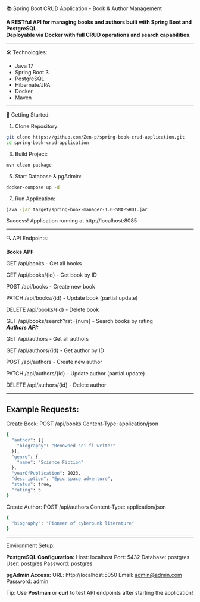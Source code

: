 📚 Spring Boot CRUD Application - Book & Author Management

**A RESTful API for managing books and authors built with Spring Boot and PostgreSQL.  
Deployable via Docker with full CRUD operations and search capabilities.**

---

🛠 Technologies:
- Java 17 
- Spring Boot 3 
- PostgreSQL
- Hibernate/JPA 
- Docker
- Maven

---

🚀 Getting Started:

1. Clone Repository:
```bash
git clone https://github.com/Zen-p/spring-book-crud-application.git
cd spring-book-crud-application
```
3. Build Project:
```bash
mvn clean package
```

5. Start Database & pgAdmin:
```bash
docker-compose up -d
```

7. Run Application:
```bash
java -jar target/spring-book-manager-1.0-SNAPSHOT.jar
```

Success! Application running at http://localhost:8085

---

🔍 API Endpoints:

**Books API:**

GET     /api/books              - Get all books

GET     /api/books/{id}         - Get book by ID

POST    /api/books              - Create new book

PATCH   /api/books/{id}         - Update book (partial update)

DELETE  /api/books/{id}         - Delete book

GET     /api/books/search?rat={num} - Search books by rating
</br>
***Authors API:***

GET     /api/authors            - Get all authors

GET     /api/authors/{id}       - Get author by ID

POST    /api/authors            - Create new author

PATCH   /api/authors/{id}       - Update author (partial update)

DELETE  /api/authors/{id}       - Delete author

---

<h2>Example Requests:</h2>

Create Book:
POST /api/books
Content-Type: application/json
```bash
{
  "author": [{
    "biography": "Renowned sci-fi writer"
  }],
  "genre": {
    "name": "Science Fiction"
  },
  "yearOfPublication": 2023,
  "description": "Epic space adventure",
  "status": true,
  "rating": 5
}
```

Create Author:
POST /api/authors
Content-Type: application/json
```bash
{
  "biography": "Pioneer of cyberpunk literature"
}
```

---

Environment Setup:

**PostgreSQL Configuration:**
Host:       localhost
Port:       5432
Database:   postgres
User:       postgres
Password:   postgres

**pgAdmin Access:**
URL:        http://localhost:5050
Email:      admin@admin.com
Password:   admin

Tip: Use **Postman** or **curl** to test API endpoints after starting the application!
